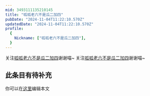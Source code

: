 ```yaml
---
mid: 3493111135210145
title: "呱呱老六不是瓜二加四"
pubDate: "2024-11-04T11:22:10.570Z"
updatedDate: "2024-11-04T11:22:10.570Z"
profile:
  {
    Nickname: ["呱呱老六不是瓜二加四"],
  }
---
```


关注[呱呱老六不是瓜二加四](https://space.bilibili.com/3493111135210145)谢谢喵~ 关注[呱呱老六不是瓜二加四](https://space.bilibili.com/3493111135210145)谢谢喵~

## 此条目有待补充
你可以在[这里](https://github.com/Yuhanawa/VTuber.ICU/edit/master/src/content/v/呱呱老六不是瓜二加四/index.md)编辑本文
